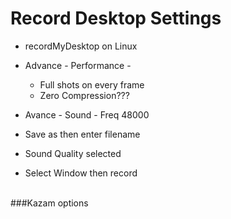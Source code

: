 # Record Desktop Settings

* recordMyDesktop on Linux
* Advance - Performance - 
  * Full shots on every frame
  * Zero Compression???
  
* Avance - Sound - Freq 48000

* Save as then enter filename
* Sound Quality selected
* Select Window then record
 
<br>
###Kazam options
